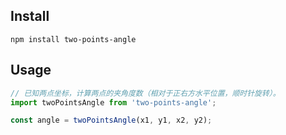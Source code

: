 ## Install
```
npm install two-points-angle
```

## Usage
```js
// 已知两点坐标，计算两点的夹角度数（相对于正右方水平位置，顺时针旋转）。
import twoPointsAngle from 'two-points-angle';

const angle = twoPointsAngle(x1, y1, x2, y2);
```
